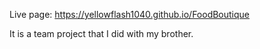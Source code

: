 Live page: https://yellowflash1040.github.io/FoodBoutique

It is a team project that I did with my brother.

